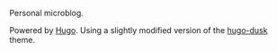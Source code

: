 Personal microblog.

Powered by [Hugo](https://gohugo.io). Using a slightly modified version of the [hugo-dusk](https://github.com/gyorb/hugo-dusk) theme.
